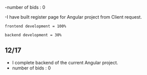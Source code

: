 -number of bids : 0

-I have built register page for Angular project from Client request.

    frontend development = 100%
  
    backend development = 30%

## 12/17
* I complete backend of the current Angular project.
* number of bids : 0
